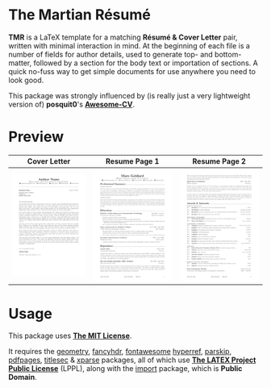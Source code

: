 # The Martian Résumé
**TMR** is a LaTeX template for a matching **Résumé & Cover Letter** pair, written with minimal interaction in mind. At the beginning of each file is a number of fields for author details, used to generate top- and bottom-matter, followed by a section for the body text or importation of sections. A quick no-fuss way to get simple documents for use anywhere you need to look good.

This package was strongly influenced by (is really just a very lightweight version of) **posquit0**'s [**Awesome-CV**](https://github.com/posquit0/Awesome-CV).

# Preview
| Cover Letter | Resume Page 1 | Resume Page 2 |
|:---:|:---:|:---:|
| [![Cover Letter](/examples/coverletter.png?raw=true)](examples/coverletter-example.pdf) | [![Résumé Page 1](/examples/resume1.png?raw=true)](examples/resume-example.pdf) | [![Résumé Page 2](/examples/resume2.png?raw=true)](examples/resume-example.pdf) |

# Usage
This package uses [**The MIT License**](https://opensource.org/licenses/MIT).

It requires the [geometry](http://mirror.aarnet.edu.au/pub/CTAN/macros/latex/contrib/geometry/geometry.pdf), [fancyhdr](http://mirror.aarnet.edu.au/pub/CTAN/macros/latex/contrib/fancyhdr/fancyhdr.pdf), [fontawesome](http://mirror.aarnet.edu.au/pub/CTAN/fonts/fontawesome/doc/fontawesome.pdf) [hyperref](http://ftp.math.purdue.edu/mirrors/ctan.org/macros/latex/contrib/hyperref/doc/manual.pdf), [parskip](http://mirror.aarnet.edu.au/pub/CTAN/macros/latex/contrib/parskip/parskip-doc.pdf), [pdfpages](http://mirror.aarnet.edu.au/pub/CTAN/macros/latex/contrib/pdfpages/pdfpages.pdf),
[titlesec](http://mirror.lagoon.nc/pub/ctan/macros/latex/contrib/titlesec/titlesec.pdf) &
[xparse](http://ctan.math.utah.edu/ctan/tex-archive/macros/latex/contrib/l3packages/xparse.pdf) packages, all of which use [**The LATEX Project Public License**](http://www.latex-project.org/lppl) (LPPL), along with the [import](http://mirror.aarnet.edu.au/pub/CTAN/macros/latex/contrib/import/import.pdf) package, which is **Public Domain**.
